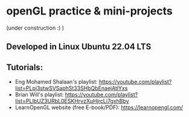 # openGL practice & mini-projects
(under construction :) )

## Developed in Linux Ubuntu 22.04 LTS

## Tutorials:
- Eng Mohamed Shalaan's playlist: https://youtube.com/playlist?list=PLpj3stwSVSaphSt33SHbQbEnaejAtlYxs
- Brian Will's playlist: https://youtube.com/playlist?list=PLIbUZ3URbL0ESKHrvzXuHjrcLi7gxhBby
- LearnOpenGL website (free E-book/PDF): https://learnopengl.com/